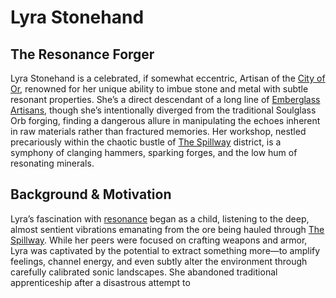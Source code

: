 # Lyra Stonehand

## The Resonance Forger

Lyra Stonehand is a celebrated, if somewhat eccentric, Artisan of the [City of Or](/geography/settlement/city/city-of-or.md), renowned for her unique ability to imbue stone and metal with subtle resonant properties. She’s a direct descendant of a long line of [Emberglass Artisans](/structure/society/profession/emberglass-artisan.md), though she’s intentionally diverged from the traditional Soulglass Orb forging, finding a dangerous allure in manipulating the echoes inherent in raw materials rather than fractured memories. Her workshop, nestled precariously within the chaotic bustle of [The Spillway](/geography/settlement/city/city-of-or/district/the-spillway.md) district, is a symphony of clanging hammers, sparking forges, and the low hum of resonating minerals.

## Background & Motivation

Lyra’s fascination with [resonance](/structure/mechanic/resonance.md) began as a child, listening to the deep, almost sentient vibrations emanating from the ore being hauled through [The Spillway](/geography/settlement/city/city-of-or/district/the-spillway.md). While her peers were focused on crafting weapons and armor, Lyra was captivated by the potential to extract something more—to amplify feelings, channel energy, and even subtly alter the environment through carefully calibrated sonic landscapes.  She abandoned traditional apprenticeship after a disastrous attempt to 
